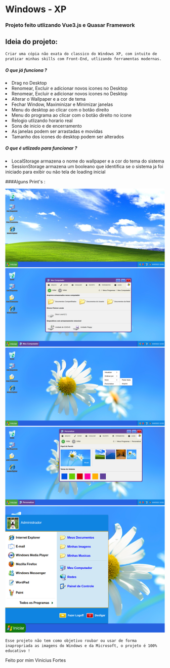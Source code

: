 <h1>Windows - XP</h1>
<h3>Projeto feito utlizando Vue3.js e Quasar Framework</h3>

<h2>Ideia do projeto: </h2>

```
Criar uma cópia não exata do classico do Windows XP, com intuito de praticar minhas skills com Front-End, utlizando ferramentas modernas.
```

##### O que já funciona ?


<li>Drag no Desktop</li>
<li>Renomear, Excluir e adicionar novos icones no Desktop</li>
<li>Renomear, Excluir e adicionar novos icones no Desktop</li>
<li>Alterar o Wallpaper e a cor de tema</li>
<li>Fechar Window, Maximinizar e Minimizar janelas</li>
<li>Menu do desktop ao clicar com o botão direito</li>
<li>Menu do programa ao clicar com o botão direito no icone</li>
<li>Relogio utlizando horario real</li>
<li>Sons de inicio e de encerramento</li>
<li>As janelas podem ser arrastadas e movidas</li>
<li>Tamanho dos icones do desktop podem ser alterados</li>

##### O que é utlizado para funcionar ?
<li>LocalStorage armazena o nome do wallpaper e a cor do tema do sistema</li>
<li>SessionStorage armazena um booleano que identifica se o sistema ja foi iniciado para exibir ou não tela de loading inicial</li>

###Alguns Print's :

<img src="./prints/print1.png">
<img src="./prints/print3.png">
<img src="./prints/print4.png">
<img src="./prints/print5.png">
<img src="./prints/print2.png">

```
Esse projeto não tem como objetivo roubar ou usar de forma inapropriada as imagens do Windows e da Microsoft, o projeto é 100% educativo !
```

Feito por mim Vinicius Fortes

